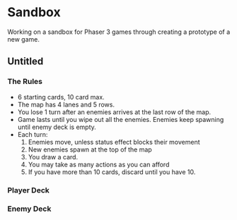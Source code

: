 # Sandbox

Working on a sandbox for Phaser 3 games through creating a prototype of a new game.

## Untitled

### The Rules

- 6 starting cards, 10 card max.
- The map has 4 lanes and 5 rows.
- You lose 1 turn after an enemies arrives at the last row of the map.
- Game lasts until you wipe out all the enemies. Enemies keep spawning until enemy deck is empty.
- Each turn:
  1. Enemies move, unless status effect blocks their movement
  2. New enemies spawn at the top of the map
  3. You draw a card.
  4. You may take as many actions as you can afford
  5. If you have more than 10 cards, discard until you have 10.
 
### Player Deck

### Enemy Deck
